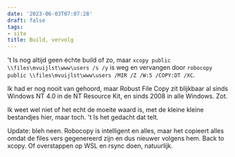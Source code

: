 ```yaml
---
date: '2023-06-03T07:07:28'
draft: false
tags:
- site
title: Build, vervolg
---
```


't Is nog altijd geen échte build of zo, maar `xcopy public \\files\mvuijlst\www\users /s /y` is weg en vervangen door `robocopy public \\files\mvuijlst\www\users /MIR /Z /W:5 /COPY:DT /XC`. 

Ik had er nog nooit van gehoord, maar Robust File Copy zit blijkbaar al sinds Windows NT 4.0 in de NT Resource Kit, en sinds 2008 in alle Windows. Zot. 

Ik weet wel niet of het echt de moeite waard is, met de kleine kleine bestandjes hier, maar toch. 't Is het gedacht dat telt. 

Update: bleh neen. Robocopy is intelligent en alles, maar het copieert alles omdat de files vers gegenereerd zijn en dus nieuwer volgens hem. Back to xcopy. Of overstappen op WSL en rsync doen, natuurlijk. 
